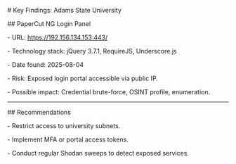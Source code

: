 \# Key Findings: Adams State University



\## PaperCut NG Login Panel

\- URL: https://192.156.134.153:443/

\- Technology stack: jQuery 3.7.1, RequireJS, Underscore.js

\- Date found: 2025-08-04

\- Risk: Exposed login portal accessible via public IP.

\- Possible impact: Credential brute-force, OSINT profile, enumeration.



---



\## Recommendations

\- Restrict access to university subnets.

\- Implement MFA or portal access tokens.

\- Conduct regular Shodan sweeps to detect exposed services.





